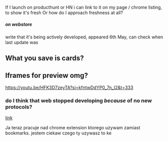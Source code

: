 If I launch on producthunt or HN i can link to it on my page / chrome listing, to show it's fresh
Or how do I approach freshness at all?
##### on webstore
write that it's being actively developed, appeared 6th May, can check when last update was 


## What you save is cards?

## Iframes for preview omg?
https://youtu.be/HFK3D7zeyTA?si=kfntwDdYP0_7n_I2&t=333

### do I think that web stopped developing *because* of no new protocols?
[link](https://dev.farosapp.com/notes/c2fa13bc-66a3-4b4e-9ab5-c770acc664d3)

Ja teraz pracuje nad chrome extension ktorego uzywam zamiast bookmarks.
jestem ciekaw czego ty uzywasz to ke

